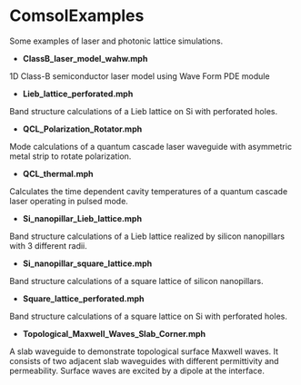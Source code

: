 # ComsolExamples
Some examples of laser and photonic lattice simulations.

* **ClassB_laser_model_wahw.mph** 

1D Class-B semiconductor laser model using Wave Form PDE module
* **Lieb_lattice_perforated.mph** 

Band structure calculations of a Lieb lattice on Si with perforated holes.
* **QCL_Polarization_Rotator.mph** 

Mode calculations of a quantum cascade laser waveguide with asymmetric metal strip to rotate polarization.
* **QCL_thermal.mph** 

Calculates the time dependent cavity temperatures of a quantum cascade laser operating in pulsed mode.
* **Si_nanopillar_Lieb_lattice.mph** 

Band structure calculations of a Lieb lattice realized by silicon nanopillars with 3 different radii.
* **Si_nanopillar_square_lattice.mph** 

Band structure calculations of a square lattice of silicon nanopillars.
* **Square_lattice_perforated.mph** 

Band structure calculations of a square lattice on Si with perforated holes.

* **Topological_Maxwell_Waves_Slab_Corner.mph**

A slab waveguide to demonstrate topological surface Maxwell waves. It consists of two adjacent slab waveguides with different permittivity and permeability. Surface waves are excited by a dipole at the interface.
